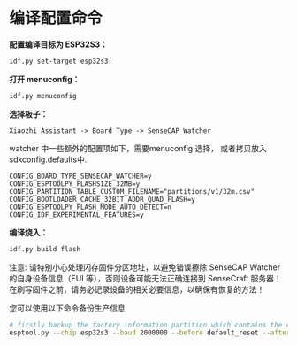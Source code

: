 # 编译配置命令

**配置编译目标为 ESP32S3：**

```bash
idf.py set-target esp32s3
```

**打开 menuconfig：**

```bash
idf.py menuconfig
```

**选择板子：**

```
Xiaozhi Assistant -> Board Type -> SenseCAP Watcher
```

watcher 中一些额外的配置项如下，需要menuconfig 选择， 或者拷贝放入sdkconfig.defaults中.

```
CONFIG_BOARD_TYPE_SENSECAP_WATCHER=y
CONFIG_ESPTOOLPY_FLASHSIZE_32MB=y
CONFIG_PARTITION_TABLE_CUSTOM_FILENAME="partitions/v1/32m.csv"
CONFIG_BOOTLOADER_CACHE_32BIT_ADDR_QUAD_FLASH=y
CONFIG_ESPTOOLPY_FLASH_MODE_AUTO_DETECT=n
CONFIG_IDF_EXPERIMENTAL_FEATURES=y
```

**编译烧入：**

```bash
idf.py build flash
```
注意: 请特别小心处理闪存固件分区地址，以避免错误擦除 SenseCAP Watcher 的自身设备信息（EUI 等），否则设备可能无法正确连接到 SenseCraft 服务器！在刷写固件之前，请务必记录设备的相关必要信息，以确保有恢复的方法！

您可以使用以下命令备份生产信息

```bash
# firstly backup the factory information partition which contains the credentials for connecting the SenseCraft server
esptool.py --chip esp32s3 --baud 2000000 --before default_reset --after hard_reset --no-stub read_flash 0x9000 204800 nvsfactory.bin

```